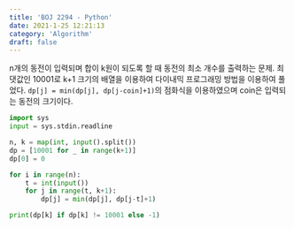 ```yaml
---
title: 'BOJ 2294 - Python'
date: 2021-1-25 12:21:13
category: 'Algorithm'
draft: false
---
```

n개의 동전이 입력되며 합이 k원이 되도록 할 때 동전의 최소 개수를 출력하는 문제. 최댓값인 10001로 k+1 크기의 배열을 이용하여 다이내믹 프로그래밍 방법을 이용하여 풀었다. `dp[j] = min(dp[j], dp[j-coin]+1)`의 점화식을 이용하였으며 coin은 입력되는 동전의 크기이다.
```python
import sys
input = sys.stdin.readline

n, k = map(int, input().split())
dp = [10001 for _ in range(k+1)]
dp[0] = 0

for i in range(n):
    t = int(input())
    for j in range(t, k+1):
        dp[j] = min(dp[j], dp[j-t]+1)

print(dp[k] if dp[k] != 10001 else -1)

```